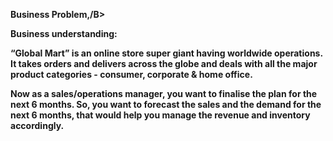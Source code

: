 <b>Business Problem,/B>
  
Business understanding:

“Global Mart” is an online store super giant having worldwide operations. It takes orders and delivers across the globe and deals with all the major product categories - consumer, corporate & home office.

Now as a sales/operations manager, you want to finalise the plan for the next 6 months.  So, you want to forecast the sales and the demand for the next 6 months, that would help you manage the revenue and inventory accordingly.
